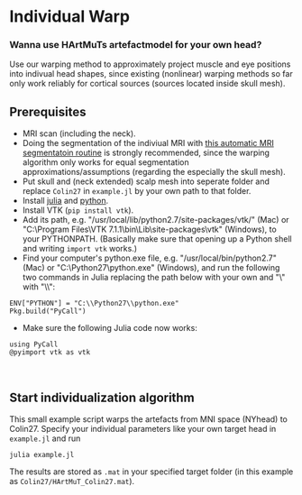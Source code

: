 # Individual Warp
### Wanna use HArtMuTs artefactmodel for your own head?

Use our warping method to approximately project muscle and eye positions into indivual head shapes, since existing (nonlinear) warping methods so far only work reliably for cortical sources (sources located inside skull mesh).

## Prerequisites
- MRI scan (including the neck).
- Doing the segmentation of the indiviual MRI with [this automatic MRI segmentatoin routine](https://github.com/harmening/MRIsegmentation) is strongly recommended, since the warping algorithm only works for equal segmentation approximations/assumptions (regarding the especially the skull mesh).
- Put skull and (neck extended) scalp mesh into seperate folder and replace `Colin27` in `example.jl` by your own path to that folder.
- Install [julia](https://julialang.org/downloads/) and [python](https://www.python.org/downloads/).
- Install VTK (`pip install vtk`).
- Add its path, e.g. "/usr/local/lib/python2.7/site-packages/vtk/" (Mac) or "C:\Program Files\VTK 7.1.1\bin\Lib\site-packages\vtk" (Windows), to your PYTHONPATH. (Basically make sure that opening up a Python shell and writing `import vtk` works.)
- Find your computer's python.exe file, e.g. "/usr/local/bin/python2.7" (Mac) or "C:\Python27\python.exe" (Windows), and run the following two commands in Julia replacing the path below with your own and "\\" with "\\\\":
```
ENV["PYTHON"] = "C:\\Python27\\python.exe"
Pkg.build("PyCall")
```
- Make sure the following Julia code now works:
```
using PyCall
@pyimport vtk as vtk
```
<br>

## Start individualization algorithm
This small example script warps the artefacts from MNI space (NYhead) to Colin27. Specify your individual parameters like your own target head in `example.jl` and run
```
julia example.jl
```
The results are stored as `.mat` in your specified target folder (in this example as `Colin27/HArtMuT_Colin27.mat`).
